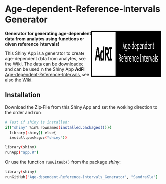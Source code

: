 # Age-dependent-Reference-Intervals Generator 

<img src="www/Logo.svg" width="225px" height="150px" align="right"/>

**Generator for generating age-dependent data from analytes using functions or given reference intervals!**


This Shiny App is a generator to create age-dependent data from analytes, see the [Wiki](https://github.com/SandraKla/Age-dependent-Reference-Intervals_Generator/wiki). The data can be downloaded and can be used in the Shiny App **AdRI** [Age-dependent-Reference-Intervals](https://github.com/SandraKla/Age-dependent-Reference-Intervals), see also the [Wiki](https://github.com/SandraKla/Age-dependent-Reference-Intervals/wiki/Data-from-Generator). 

## Installation

Download the Zip-File from this Shiny App and set the working direction to the order and run:

```bash
# Test if shiny is installed:
if("shiny" %in% rownames(installed.packages())){
  library(shiny)} else{
  install.packages("shiny")}
```

```bash
library(shiny)
runApp("app.R")
```
Or use the function ```runGitHub()``` from the package *shiny*:

```bash
library(shiny)
runGitHub("Age-dependent-Reference-Intervals_Generator", "SandraKla")
```
